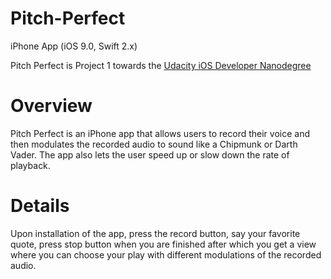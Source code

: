 # Pitch-Perfect
iPhone App (iOS 9.0, Swift 2.x)

Pitch Perfect is Project 1 towards the [Udacity iOS Developer Nanodegree](https://www.udacity.com/)

# Overview

Pitch Perfect is an iPhone app that allows users to record their voice and then modulates the recorded audio to sound like a Chipmunk or Darth Vader. The app also lets the user speed up or slow down the rate of playback.

# Details

Upon installation of the app, press the record button, say your favorite quote, press stop button when you are finished after which you get a view where you can choose your play with different modulations of the recorded audio.
